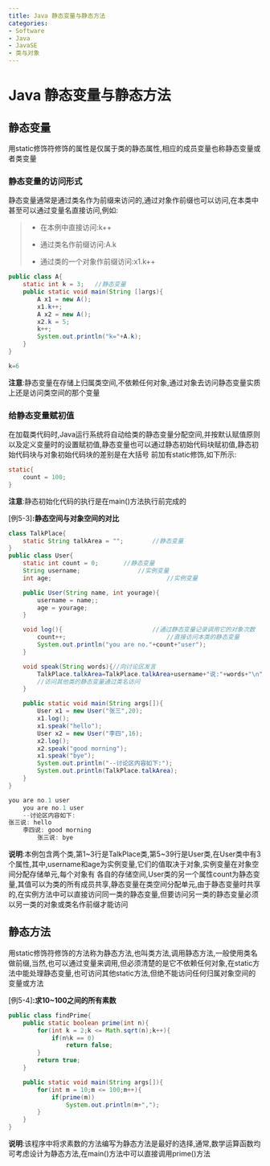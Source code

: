 ```yaml
---
title: Java 静态变量与静态方法
categories:
- Software
- Java
- JavaSE
- 类与对象
---
```

# Java 静态变量与静态方法

## 静态变量

用static修饰符修饰的属性是仅属于类的静态属性,相应的成员变量也称静态变量或者类变量

### 静态变量的访问形式

静态变量通常是通过类名作为前缀来访问的,通过对象作前缀也可以访问,在本类中甚至可以通过变量名直接访问,例如:

>   -   在本例中直接访问:k++
>
>   -   通过类名作前缀访问:A.k
>
>   -   通过类的一个对象作前缀访问:x1.k++

```java
public class A{
    static int k = 3;	//静态变量
    public static void main(String []args){
        A x1 = new A();
        x1.k++;
        A x2 = new A();
        x2.k = 5;
        k++;
        System.out.println("k="+A.k);
    }
}

k=6
```

**注意**:静态变量在存储上归属类空间,不依赖任何对象,通过对象去访问静态变量实质上还是访问类空间的那个变量

### 给静态变量赋初值

在加载类代码时,Java运行系统将自动给类的静态变量分配空间,并按默认赋值原则以及定义变量时的设置赋初值,静态变量也可以通过静态初始代码块赋初值,静态初始代码块与对象初始代码块的差别是在大括号 前加有static修饰,如下所示:

```java
static{
    count = 100;
}
```

**注意**:静态初始化代码的执行是在main()方法执行前完成的

[例5-3]**:静态空间与对象空间的对比**

```java
class TalkPlace{
    static String talkArea = "";		//静态变量
}
public class User{
    static int count = 0;		//静态变量
    String username;				//实例变量
    int age;								//实例变量

    public User(String name, int yourage){
        username = name;;
        age = yourage;
    }

    void log(){							//通过静态变量记录调用它的对象次数
        count++;							//直接访问本类的静态变量
        System.out.println("you are no."+count+"user");
    }

    void speak(String words){//向讨论区发言
        TalkPlace.talkArea=TalkPlace.talkArea+username+"说:"+words+"\n";
        //访问其他类的静态变量通过类名访问
    }

    public static void main(String args[]){
        User x1 = new User("张三",20);
        x1.log();
        x1.speak("hello");
        User x2 = new User("李四",16);
        x2.log();
        x2.speak("good morning");
        x1.speak("bye");
        System.out.println("--讨论区内容如下:");
        System.out.println(TalkPlace.talkArea);
    }
}

you are no.1 user
    you are no.1 user
    --讨论区内容如下:
张三说: hello
    李四说: good morning
        张三说: bye
```

**说明**:本例包含两个类,第1\~3行是TalkPlace类,第5~39行是User类,在User类中有3个属性,其中,username和age为实例变量,它们的值取决于对象,实例变量在对象空间分配存储单元,每个对象有 各自的存储空间,User类的另一个属性count为静态变量,其值可以为类的所有成员共享,静态变量在类空间分配单元,由于静态变量时共享的,在实例方法中可以直接访问同一类的静态变量,但要访问另一类的静态变量必须以另一类的对象或类名作前缀才能访问

## 静态方法

用static修饰符修饰的方法称为静态方法,也叫类方法,调用静态方法,一般使用类名做前缀,当然,也可以通过变量来调用,但必须清楚的是它不依赖任何对象,在static方法中能处理静态变量,也可访问其他static方法,但绝不能访问任何归属对象空间的变量或方法

[例5-4]**:求10~100之间的所有素数**

```java
public class findPrime{
    public static boolean prime(int n){
        for(int k = 2;k <= Math.sqrt(n);k++){
            if(n%k == 0)
                return false;
        }
        return true;
    }

    public static void main(String args[]){
        for(int m = 10;m <= 100;m++){
            if(prime(m))
                System.out.println(m+",");
        }
    }
}
```

**说明**:该程序中将求素数的方法编写为静态方法是最好的选择,通常,数学运算函数均可考虑设计为静态方法,在main()方法中可以直接调用prime()方法